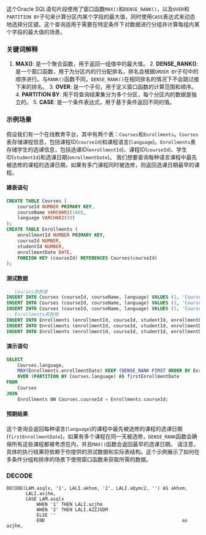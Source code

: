 

这个Oracle SQL语句片段使用了窗口函数`MAX()`和`DENSE_RANK()`，以及`OVER`和`PARTITION BY`子句来计算分区内某个字段的最大值，同时使用`CASE`表达式来动态地选择分区键。这个查询适用于需要在特定条件下对数据进行分组并计算每组内某个字段的最大值的场景。

### 关键词解释

1. **MAX()**: 是一个聚合函数，用于返回一组值中的最大值。 2. **DENSE_RANK()**: 是一个窗口函数，用于为分区内的行分配排名，排名会根据`ORDER BY`子句中的顺序进行。与`RANK()`函数不同，`DENSE_RANK()`在相同排名的情况下不会跳过接下来的排名。 3. **OVER**: 是一个子句，用于定义窗口函数的计算范围和顺序。 4. **PARTITION BY**: 用于将查询结果集分为多个分区，每个分区内的数据是独立的。 5. **CASE**: 是一个条件表达式，用于基于条件返回不同的值。

### 示例场景

假设我们有一个在线教育平台，其中有两个表：`Courses`和`Enrollments`。`Courses`表存储课程信息，包括课程ID(`courseId`)和课程语言(`language`)。`Enrollments`表存储学生的选课信息，包括选课ID(`enrollmentId`)、课程ID(`courseId`)、学生ID(`studentId`)和选课日期(`enrollmentDate`)。 我们想要查询每种语言课程中最先被选修的课程的选课日期，如果有多门课程同时被选修，则返回选课日期最早的课程。

#### 建表语句

```sql
CREATE TABLE Courses (
    courseId NUMBER PRIMARY KEY,
    courseName VARCHAR2(100),
    language VARCHAR2(50)
);
CREATE TABLE Enrollments (
    enrollmentId NUMBER PRIMARY KEY,
    courseId NUMBER,
    studentId NUMBER,
    enrollmentDate DATE,
    FOREIGN KEY (courseId) REFERENCES Courses(courseId)
);
```

#### 测试数据

```sql
-- Courses表数据
INSERT INTO Courses (courseId, courseName, language) VALUES (1, 'Course A', 'English');
INSERT INTO Courses (courseId, courseName, language) VALUES (2, 'Course B', 'Chinese');
INSERT INTO Courses (courseId, courseName, language) VALUES (3, 'Course C', 'English');
-- Enrollments表数据
INSERT INTO Enrollments (enrollmentId, courseId, studentId, enrollmentDate) VALUES (1, 1, 1, TO_DATE('2023-01-01', 'YYYY-MM-DD'));
INSERT INTO Enrollments (enrollmentId, courseId, studentId, enrollmentDate) VALUES (2, 2, 2, TO_DATE('2023-01-02', 'YYYY-MM-DD'));
INSERT INTO Enrollments (enrollmentId, courseId, studentId, enrollmentDate) VALUES (3, 3, 3, TO_DATE('2023-01-01', 'YYYY-MM-DD'));
```

#### 演示语句

```sql
SELECT
    Courses.language,
    MAX(Enrollments.enrollmentDate) KEEP (DENSE_RANK FIRST ORDER BY Enrollments.enrollmentDate)
    OVER (PARTITION BY Courses.language) AS firstEnrollmentDate
FROM
    Courses
JOIN
    Enrollments ON Courses.courseId = Enrollments.courseId;
```

#### 预期结果

这个查询会返回每种语言(`language`)的课程中最先被选修的课程的选课日期(`firstEnrollmentDate`)。如果有多个课程在同一天被选修，`DENSE_RANK`函数会确保所有这些课程都被考虑在内，并且`MAX()`函数会返回最早的选课日期。 请注意，具体的执行结果将依赖于你提供的测试数据和实际表结构。这个示例展示了如何在多条件分组和排序的场景下使用窗口函数来获取所需的数据。



### DECODE

```
DECODE(LAM.asqlx, '1', LALI.akhxm, '2', LALI.aQymc2, '') AS akhxm,
       LALI.asjhm,
       CASE LAM.asqlx
           WHEN '1' THEN LALI.azjhm
           WHEN '2' THEN LALI.AZZJGDM
           ELSE ''
           END                                                  as azjhm,
```
